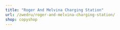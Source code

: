 ```yaml
---
title: "Roger And Melvina Charging Station"
url: /zwedru/roger-and-melvina-charging-station/
shop: copyshop
---
```

